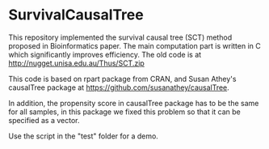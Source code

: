 # SurvivalCausalTree

This repository implemented the survival causal tree (SCT) method proposed in Bioinformatics paper. The main computation part is written in C which significantly improves efficiency. The old code is at http://nugget.unisa.edu.au/Thus/SCT.zip

This code is based on rpart package from CRAN, and Susan Athey's causalTree package at https://github.com/susanathey/causalTree.

In addition, the propensity score in causalTree package has to be the same for all samples, in this package we fixed this problem so that it can be specified as a vector.

Use the script in the "test" folder for a demo.
                          

